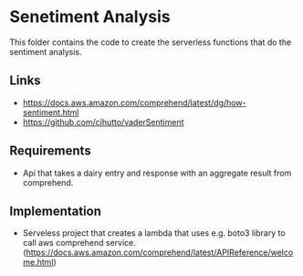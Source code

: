 # Senetiment Analysis

This folder contains the code to create the serverless functions that do the sentiment analysis.

## Links

* https://docs.aws.amazon.com/comprehend/latest/dg/how-sentiment.html
* https://github.com/cjhutto/vaderSentiment

## Requirements

* Api that takes a dairy entry and response with an aggregate result from comprehend.

## Implementation

* Serveless project that creates a lambda that uses e.g. boto3 library to call aws comprehend service. (https://docs.aws.amazon.com/comprehend/latest/APIReference/welcome.html)
